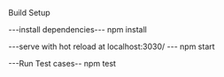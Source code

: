 Build Setup

---install dependencies---
npm install

---serve with hot reload at localhost:3030/ ---
npm start

---Run Test cases--
npm test



